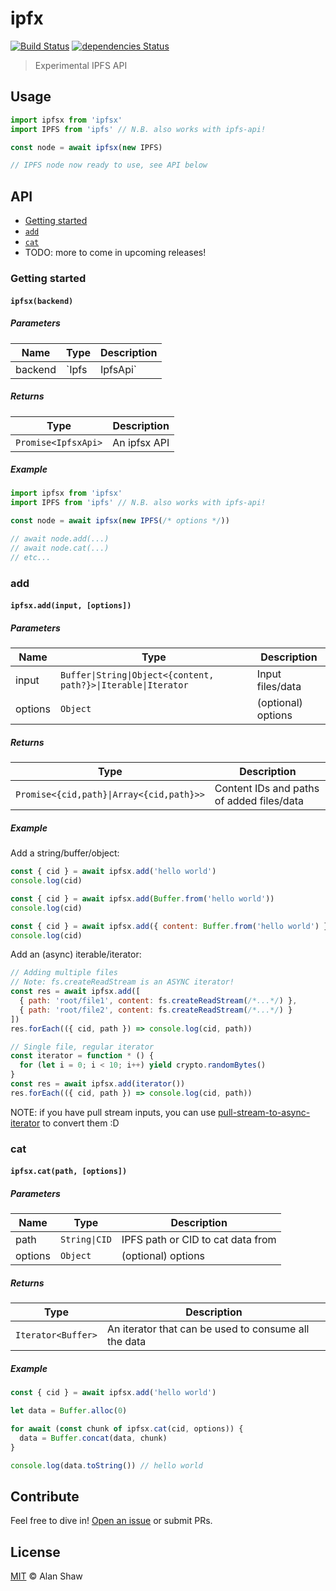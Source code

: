 # ipfx

[![Build Status](https://travis-ci.org/alanshaw/ipfsx.svg?branch=master)](https://travis-ci.org/alanshaw/ipfsx) [![dependencies Status](https://david-dm.org/alanshaw/ipfsx/status.svg)](https://david-dm.org/alanshaw/ipfsx)

> Experimental IPFS API

## Usage

```js
import ipfsx from 'ipfsx'
import IPFS from 'ipfs' // N.B. also works with ipfs-api!

const node = await ipfsx(new IPFS)

// IPFS node now ready to use, see API below
```

## API

* [Getting started](#getting-started)
* [`add`](#add)
* [`cat`](#cat)
* TODO: more to come in upcoming releases!

### Getting started

#### `ipfsx(backend)`

##### Parameters

| Name | Type | Description |
|------|------|-------------|
| backend | `Ipfs|IpfsApi` | Backing ipfs core interface to use |

##### Returns

| Type | Description |
|------|-------------|
| `Promise<IpfsxApi>` | An ipfsx API |

##### Example

```js
import ipfsx from 'ipfsx'
import IPFS from 'ipfs' // N.B. also works with ipfs-api!

const node = await ipfsx(new IPFS(/* options */))

// await node.add(...)
// await node.cat(...)
// etc...
```

### add

#### `ipfsx.add(input, [options])`

##### Parameters

| Name | Type | Description |
|------|------|-------------|
| input | `Buffer\|String\|Object<{content, path?}>\|Iterable\|Iterator` | Input files/data |
| options | `Object` | (optional) options |

##### Returns

| Type | Description |
|------|-------------|
| `Promise<{cid,path}\|Array<{cid,path}>>` | Content IDs and paths of added files/data |

##### Example

Add a string/buffer/object:

```js
const { cid } = await ipfsx.add('hello world')
console.log(cid)
```

```js
const { cid } = await ipfsx.add(Buffer.from('hello world'))
console.log(cid)
```

```js
const { cid } = await ipfsx.add({ content: Buffer.from('hello world') })
console.log(cid)
```

Add an (async) iterable/iterator:

```js
// Adding multiple files
// Note: fs.createReadStream is an ASYNC iterator!
const res = await ipfsx.add([
  { path: 'root/file1', content: fs.createReadStream(/*...*/) },
  { path: 'root/file2', content: fs.createReadStream(/*...*/) }
])
res.forEach(({ cid, path }) => console.log(cid, path))
```

```js
// Single file, regular iterator
const iterator = function * () {
  for (let i = 0; i < 10; i++) yield crypto.randomBytes()
}
const res = await ipfsx.add(iterator())
res.forEach(({ cid, path }) => console.log(cid, path))
```

NOTE: if you have pull stream inputs, you can use [pull-stream-to-async-iterator](https://github.com/alanshaw/pull-stream-to-async-iterator) to convert them :D

### cat

#### `ipfsx.cat(path, [options])`

##### Parameters

| Name | Type | Description |
|------|------|-------------|
| path | `String\|CID` | IPFS path or CID to cat data from |
| options | `Object` | (optional) options |

##### Returns

| Type | Description |
|------|-------------|
| `Iterator<Buffer>` | An iterator that can be used to consume all the data |

##### Example

```js
const { cid } = await ipfsx.add('hello world')

let data = Buffer.alloc(0)

for await (const chunk of ipfsx.cat(cid, options)) {
  data = Buffer.concat(data, chunk)
}

console.log(data.toString()) // hello world
```

## Contribute

Feel free to dive in! [Open an issue](https://github.com/alanshaw/ipfsx/issues/new) or submit PRs.

## License

[MIT](LICENSE) © Alan Shaw
